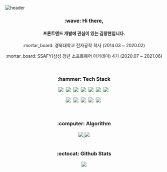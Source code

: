 ![header](https://capsule-render.vercel.app/api?type=slice&color=auto&height=250&section=header&text=Kim%20Changhyeon&fontSize=90)

<h3 align="center"> :wave: Hi there, </h3>

<h4 align="center">프론트엔드 개발에 관심이 있는 김창현입니다.</h4>

<p align="center"> :mortar_board: 경북대학교 전자공학 학사 (2014.03 ~ 2020.02) </p>

<p align="center"> :mortar_board: SSAFY(삼성 청년 소프트웨어 아카데미) 4기 (2020.07 ~ 2021.06)</p>

<br/>

<h3 align="center"> :hammer: Tech Stack </h3>

<p align="center">
  <img src="https://img.shields.io/badge/Html-E34F26?style=flat-square&logo=HTML5&logoColor=white"/>&nbsp
  <img src="https://img.shields.io/badge/Css-1572B6?style=flat-square&logo=CSS3&logoColor=white"/>&nbsp 
  <img src="https://img.shields.io/badge/Javascript-F7DF1E?style=flat-square&logo=Javascript&logoColor=white"/>&nbsp 
  <img src="https://img.shields.io/badge/React.js-61DAFB?style=flat-square&logo=React&logoColor=white"/>&nbsp 
  <img src="https://img.shields.io/badge/Material UI-0081CB?style=flat-square&logo=Material UI&logoColor=white"/>&nbsp 
  <img src="https://img.shields.io/badge/Vue.js-4FC08D?style=flat-square&logo=Vue.js&logoColor=white"/>&nbsp 
  <img src="https://img.shields.io/badge/Vuetify-1867C0?style=flat-square&logo=Vuetify&logoColor=white"/>&nbsp 
</p>


<p align="center">
  <img src="https://img.shields.io/badge/Java-007396?style=flat-square&logo=Java&logoColor=white"/>&nbsp
  <img src="https://img.shields.io/badge/SpringBoot-6DB33F?style=flat-square&logo=SpringBoot&logoColor=white"/>&nbsp 
  <img src="https://img.shields.io/badge/MariaDB-003545?style=flat-square&logo=MariaDB&logoColor=white"/>&nbsp 
  <img src="https://img.shields.io/badge/Git-F05032?style=flat-square&logo=Git&logoColor=white"/>&nbsp 
  <img src="https://img.shields.io/badge/Jira-0052CC?style=flat-square&logo=Jira&logoColor=white"/>&nbsp 
</p>

<br/>

<h3 align="center"> :computer: Algorithm </h3>

<div align="center">
    <a href="https://solved.ac/ckdhyeon95">
		<img src="http://mazassumnida.wtf/api/generate_badge?boj=ckdhyeon95"/>
	</a>
	<a href="https://codeforces.com/profile/CHKIM">
		<img src="https://cf.leed.at?id=CHKIM"/>
	</a>
</div>


</br>

<h3 align="center"> :octocat: Github Stats </h3>

<div align = "center">
  <img src="https://github-readme-stats.vercel.app/api?username=github-changhyeon&show_icons=true&count_private=true"/>
</div>

